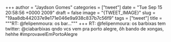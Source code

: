 
+++
author = "Jaydson Gomes"
categories = ["tweet"]
date = "Tue Sep 15 20:58:56 +0000 2009"
draft = false
image = "{TWEET_IMAGE}"
slug = "19aa8db442037e9e171e046e9a938c837b7c56f9"
tags = ["tweet"]
title = """RT: @felipenmoura: os bar..."""
+++
RT: @felipenmoura: os barbixas tem twitter: @ciabarbixas  qndo vcs vem pra porto alegre, ôh bando de xongas, hehhe #improvavelEmPortoAlegre
